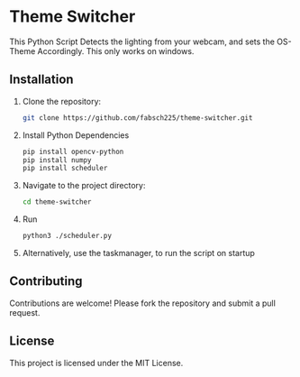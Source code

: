 # Theme Switcher

This Python Script Detects the lighting from your webcam, and sets the OS-Theme Accordingly. This only works on windows.


## Installation

1. Clone the repository:
    ```sh
    git clone https://github.com/fabsch225/theme-switcher.git
    ```
2. Install Python Dependencies
    ```sh
    pip install opencv-python
    pip install numpy
    pip install scheduler
    ```
3. Navigate to the project directory:
    ```sh
    cd theme-switcher
    ```
4. Run 
    ```sh
    python3 ./scheduler.py
    ```
5. Alternatively, use the taskmanager, to run the script on startup

## Contributing

Contributions are welcome! Please fork the repository and submit a pull request.

## License

This project is licensed under the MIT License.
